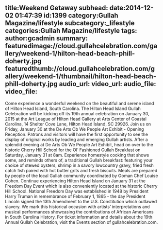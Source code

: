 title:Weekend Getaway
subhead:
date:2014-12-02 01:47:39
id:1399
category:Gullah Magazine/lifestyle
subcategory:_lifestyle
categories:Gullah Magazine/lifestyle
tags:
author:gcadmin
summary:
featuredimage://cloud.gullahcelebration.com/gallery/weekend-1/hilton-head-beach-phill-doherty.jpg
featuredthumb://cloud.gullahcelebration.com/gallery/weekend-1/thumbnail/hilton-head-beach-phill-doherty.jpg
audio_url:
video_url:
audio_file:
video_file:
---
Come experience a wonderful weekend on the beautiful and serene island of Hilton Head Island, South Carolina. The Hilton Head Island Gullah Celebration will be kicking off its 19th annual celebration on January 30, 2015 at the Art League of Hilton Head Gallery at Arts Center of Coastal Carolina, 14 Shelter Cove Lane, Hilton Head Island, SC 29926. Join us on Friday, January 30 at the De Arts Ob We People Art Exhibit - Opening Reception. Patrons and visitors will have the first opportunity to see the display of original works by leading and emerging Gullah artists. After a splendid evening at De Arts Ob We People Art Exhibit, head on over to the historic Cherry Hill School for the Ol’ Fashioned Gullah Breakfast on Saturday, January 31 at 8am. Experience homestyle cooking that shows some, and reminds others of, a traditional Gullah breakfast: featuring your choice of stewed oysters, shrimp in a savory lowcountry gravy, fried fresh catch fish paired with hot butter grits and fresh biscuits. Meals are prepared by people of the local Gullah community coordinated by Ooman Chef Louise Cohen. Continue experiencing Hilton Head Island on January 31 at the Freedom Day Event which is also conveniently located at the historic Cherry Hill School. National Freedom Day was established in 1948 by President Harry Truman in remembrance of February 1, 1865 - the day President Lincoln signed the 13th Amendment to the U.S. Constitution which outlawed slavery. We mark this historical occasion with artists’ interpretations and musical performances showcasing the contributions of African Americans in South Carolina History. For ticket information and details about the 19th Annual Gullah Celebration, visit the Events section of gullahcelebration.com.